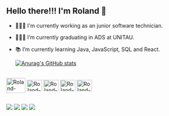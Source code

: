 ## Hello there!!! I'm Roland 👋

- 👨🏽‍💻 I'm currently working as an junior software technician.
- 👨🏽‍🎓 I’m currently graduating in ADS at UNITAU.
- 📚 I’m currently learning Java, JavaScript, SQL and React.

  [![Anurag's GitHub stats](https://github-readme-stats.vercel.app/api?username=LandsBitt&show_icons=true&theme=radical)](https://github.com/anuraghazra/github-readme-stats)
 
  <i class="devicon-devicon-plain"></i>        
<div style="display: inline_block"><br>
  <img align="center" alt="Roland-Java" height="40" width="50" src="https://cdn.jsdelivr.net/gh/devicons/devicon@latest/icons/java/java-original-wordmark.svg" />
  <img align="center" alt="Roland-Java-Script" height="30" width="40" src="https://cdn.jsdelivr.net/gh/devicons/devicon@latest/icons/javascript/javascript-original.svg">
  <img align="center" alt="Roland-Postgres" height="30" width="40" src="https://cdn.jsdelivr.net/gh/devicons/devicon@latest/icons/postgresql/postgresql-original.svg">
  <img align="center" alt="Roland-Python" height="30" width="40" src="https://cdn.jsdelivr.net/gh/devicons/devicon@latest/icons/python/python-original.svg">
  <img align="center" alt="Roland-Python" height="30" width="40" src="https://cdn.jsdelivr.net/gh/devicons/devicon@latest/icons/git/git-original.svg">
</div>
 
  ##
          
<div> 
  <a href="https://www.instagram.com/roland.sbitt/" target="_blank"><img src="https://img.shields.io/badge/-Instagram-%23E4405F?style=for-the-badge&logo=instagram&logoColor=white" target="_blank"></a>
 <a href="https://discord.gg/cAHjXq8R2n" target="_blank"><img src="https://img.shields.io/badge/Discord-7289DA?style=for-the-badge&logo=discord&logoColor=white" target="_blank"></a> 
  <a href = "mailto:lands.bitt@gmail.com"><img src="https://img.shields.io/badge/-Gmail-%23333?style=for-the-badge&logo=gmail&logoColor=white" target="_blank"></a>
  <a href="https://www.linkedin.com/in/roland-dos-santos-513b81163" target="_blank"><img src="https://img.shields.io/badge/-LinkedIn-%230077B5?style=for-the-badge&logo=linkedin&logoColor=white" target="_blank"></a> 
</div>   
